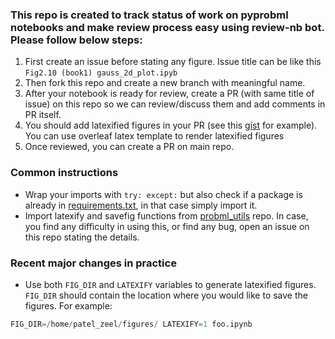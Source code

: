 ### This repo is created to track status of work on pyprobml notebooks and make review process easy using review-nb bot. Please follow below steps:

1. First create an issue before stating any figure. Issue title can be like this `Fig2.10 (book1) gauss_2d_plot.ipyb`
2. Then fork this repo and create a new branch with meaningful name.
3. After your notebook is ready for review, create a PR (with same title of issue) on this repo so we can review/discuss them and add comments in PR itself. 
4. You should add latexified figures in your PR (see this [gist](https://gist.github.com/karm-patel/15b1e1895756088725872bba9204c9d1) for example). You can use overleaf latex template to render latexified figures
6. Once reviewed, you can create a PR on main repo.


### Common instructions

* Wrap your imports with `try: except:` but also check if a package is already in [requirements.txt](https://github.com/probml/pyprobml/blob/master/requirements.txt), in that case simply import it.
* Import latexify and savefig functions from [probml_utils](https://github.com/probml/probml-utils) repo. In case, you find any difficulty in using this, or find any bug, open an issue on this repo stating the details.

### Recent major changes in practice
* Use both `FIG_DIR` and `LATEXIFY` variables to generate latexified figures. `FIG_DIR` should contain the location where you would like to save the figures. For example:
```py
FIG_DIR=/home/patel_zeel/figures/ LATEXIFY=1 foo.ipynb
```
